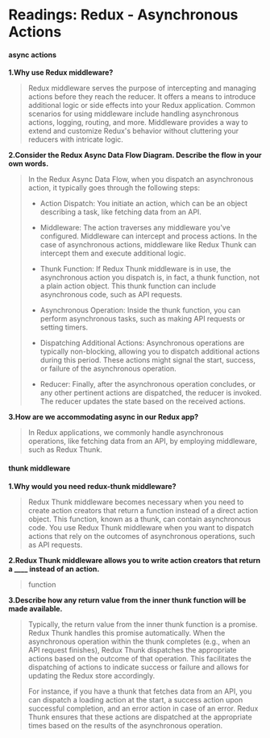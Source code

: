 # Readings: Redux - Asynchronous Actions

#### async actions
**1.Why use Redux middleware?**
>Redux middleware serves the purpose of intercepting and managing actions before they reach the reducer. It offers a means to introduce additional logic or side effects into your Redux application. Common scenarios for using middleware include handling asynchronous actions, logging, routing, and more. Middleware provides a way to extend and customize Redux's behavior without cluttering your reducers with intricate logic.

**2.Consider the Redux Async Data Flow Diagram. Describe the flow in your own words.**
>In the Redux Async Data Flow, when you dispatch an asynchronous action, it typically goes through the following steps:
>
>* Action Dispatch: You initiate an action, which can be an object describing a task, like fetching data from an API.
>
>* Middleware: The action traverses any middleware you've configured. Middleware can intercept and process actions. In the case of asynchronous actions, middleware like Redux Thunk can intercept them and execute additional logic.
>
>* Thunk Function: If Redux Thunk middleware is in use, the asynchronous action you dispatch is, in fact, a thunk function, not a plain action object. This thunk function can include asynchronous code, such as API requests.
>
>* Asynchronous Operation: Inside the thunk function, you can perform asynchronous tasks, such as making API requests or setting timers.
>
>* Dispatching Additional Actions: Asynchronous operations are typically non-blocking, allowing you to dispatch additional actions during this period. These actions might signal the start, success, or failure of the asynchronous operation.
>
>* Reducer: Finally, after the asynchronous operation concludes, or any other pertinent actions are dispatched, the reducer is invoked. The reducer updates the state based on the received actions.
>

**3.How are we accommodating async in our Redux app?**
>In Redux applications, we commonly handle asynchronous operations, like fetching data from an API, by employing middleware, such as Redux Thunk.
>
#### thunk middleware

**1.Why would you need redux-thunk middleware?**
>Redux Thunk middleware becomes necessary when you need to create action creators that return a function instead of a direct action object. This function, known as a thunk, can contain asynchronous code. You use Redux Thunk middleware when you want to dispatch actions that rely on the outcomes of asynchronous operations, such as API requests.
>

**2.Redux Thunk middleware allows you to write action creators that return a ____ instead of an action.**
>
>function

**3.Describe how any return value from the inner thunk function will be made available.**
>Typically, the return value from the inner thunk function is a promise. Redux Thunk handles this promise automatically. When the asynchronous operation within the thunk completes (e.g., when an API request finishes), Redux Thunk dispatches the appropriate actions based on the outcome of that operation. This facilitates the dispatching of actions to indicate success or failure and allows for updating the Redux store accordingly.
>
>For instance, if you have a thunk that fetches data from an API, you can dispatch a loading action at the start, a success action upon successful completion, and an error action in case of an error. Redux Thunk ensures that these actions are dispatched at the appropriate times based on the results of the asynchronous operation.
